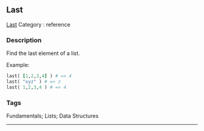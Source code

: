 ## Last
[Last](https://www.codewars.com/kata/last)
Category : reference

### Description
Find the last element of a list.

Example:
```ruby
last( [1,2,3,4] ) # => 4
last( "xyz" ) # => z
last( 1,2,3,4 ) # => 4
```

### Tags
Fundamentals; Lists; Data Structures

- - -
